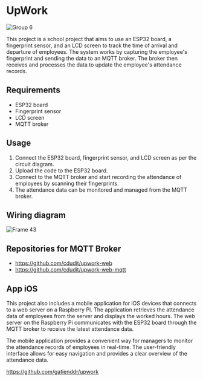 # UpWork

![Group 6](https://user-images.githubusercontent.com/92107731/216580106-8868d6ee-ad57-4bcd-a55c-b629d2d95334.png)

This project is a school project that aims to use an ESP32 board, a fingerprint sensor, and an LCD screen to track the time of arrival and departure of employees. The system works by capturing the employee's fingerprint and sending the data to an MQTT broker. The broker then receives and processes the data to update the employee's attendance records.

## Requirements

 - ESP32 board
 - Fingerprint sensor
 - LCD screen
 - MQTT broker

## Usage

 1. Connect the ESP32 board, fingerprint sensor, and LCD screen as per the circuit diagram.
 2. Upload the code to the ESP32 board.
 3. Connect to the MQTT broker and start recording the attendance of employees by scanning their fingerprints.
 4. The attendance data can be monitored and managed from the MQTT broker.

## Wiring diagram

![Frame 43](https://user-images.githubusercontent.com/92107731/216539933-ebe31b1b-1e2b-46ee-9774-5ed7f074714b.png)

## Repositories for MQTT Broker

 - https://github.com/cdudit/upwork-web
 - https://github.com/cdudit/upwork-web-mqtt

## App iOS

This project also includes a mobile application for iOS devices that connects to a web server on a Raspberry Pi. The application retrieves the attendance data of employees from the server and displays the worked hours. The web server on the Raspberry Pi communicates with the ESP32 board through the MQTT broker to receive the latest attendance data.

The mobile application provides a convenient way for managers to monitor the attendance records of employees in real-time. The user-friendly interface allows for easy navigation and provides a clear overview of the attendance data.

https://github.com/gatienddr/upwork



